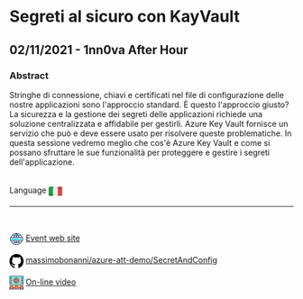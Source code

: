 # Segreti al sicuro con KayVault
## 02/11/2021 - 1nn0va After Hour
### Abstract
Stringhe di connessione, chiavi e certificati nel file di configurazione delle nostre applicazioni sono l'approccio standard. È questo l'approccio giusto? La sicurezza e la gestione dei segreti delle applicazioni richiede una soluzione centralizzata e affidabile per gestirli. Azure Key Vault fornisce un servizio che può e deve essere usato per risolvere queste problematiche. In questa sessione vedremo meglio che cos'è Azure Key Vault e come si possano sfruttare le sue funzionalità per proteggere e gestire i segreti dell'applicazione.

<br/>
Language <img width="25" src="https://raw.githubusercontent.com/massimobonanni/massimobonanni/master/images/flagitaly.svg" style="vertical-align:middle">

<br/>

---

<br/>
<p>
<img width="25" src="https://raw.githubusercontent.com/massimobonanni/massimobonanni/master/images/eventwebsite.svg" style="vertical-align:middle"> 
<a href="https://www.airmeet.com/e/20fe99c0-38e7-11ec-ae4d-89e1870b9a7d">Event web site</a>
</p>

<p>
<img width="25" src="https://raw.githubusercontent.com/massimobonanni/massimobonanni/master/images/github.svg" style="vertical-align:middle"> 
<a href="https://github.com/massimobonanni/azure-att-demo/tree/master/SecretAndConfig" target="_blank">massimobonanni/azure-att-demo/SecretAndConfig</a>
</p>

<p>
<img width="25" src="https://raw.githubusercontent.com/massimobonanni/massimobonanni/master/images/video.svg" style="vertical-align:middle"> 
<a href="https://www.youtube.com/watch?v=ZhVPPBmp4Pk" target="_blank">On-line video</a>
</p> 
